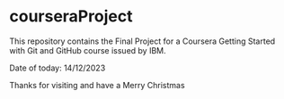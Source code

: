 # courseraProject
This repository contains the Final Project for a Coursera Getting Started with Git and GitHub course issued by IBM.

Date of today: 14/12/2023

Thanks for visiting and have a Merry Christmas
